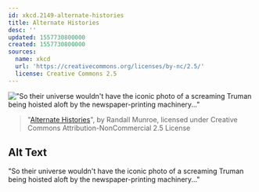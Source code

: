 ```yaml
---
id: xkcd.2149-alternate-histories
title: Alternate Histories
desc: ''
updated: 1557730800000
created: 1557730800000
sources:
  name: xkcd
  url: 'https://creativecommons.org/licenses/by-nc/2.5/'
  license: Creative Commons 2.5
---
```

!["So their universe wouldn't have the iconic photo of a screaming Truman being hoisted aloft by the newspaper-printing machinery..."](https://imgs.xkcd.com/comics/alternate_histories.png)
> "[Alternate Histories](https://xkcd.com/2149/)", by Randall Munroe, licensed under Creative Commons Attribution-NonCommercial 2.5 License

## Alt Text
"So their universe wouldn't have the iconic photo of a screaming Truman being hoisted aloft by the newspaper-printing machinery..."
